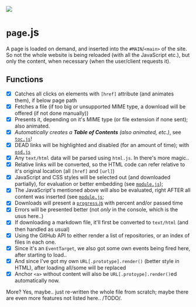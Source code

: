 <img src="https://kekse.biz/github.php?draw&text=`Page`&override=github:v4" />

# **`page`**.js
A page is loaded on demand, and inserted into the `#MAIN`/`<main>` of the site. So not
the whole website is being reloaded (with all the JavaScript etc.), but only the content,
when necessary (when the user/client requests it).

## Functions
- [x] Catches all clicks on elements with `[href]` attribute (and animates them), if below page path
- [x] Fetches a file (if too big or unsupported MIME type, a download will be offered (if not done manually))
- [x] Presents it, depending on it's MIME type (or file extension if none sent); also animated.
- [x] _Automatically creates a **Table of Contents** (also animated, etc.)_, see [`toc.js`](toc.md)!
- [x] DEAD links will be highlighted and disabled (for an amount of time); with [`osd.js`](osd.md)
- [x] Any `text/html` data will be parsed using `html.js`. In there's more magic..
- [x] Relative links will be converted, so the HTML code can refer relative to it's original location (all `[href]` and `[url]`)
- [x] JavaScript and CSS styles will be selected out (and downloaded partially), for evaluation or better embedding (see [`module.js`](module.md));
- [x] The JavaScript's mentioned above will also be evaluated, right AFTER all content was inserted (see [`module.js`](module.md);
- [x] Downloads will present a [`progress`.js](progress.md) with percent and/or passed time
- [x] Errors will be presented better (not *only* in the console, which is the usus here..)
- [x] If downloading a markdown file, it'll first be converted to `text/html` (and then handled as usual)
- [x] Using the GitHub API to either render a list of repositories, or an index of files in each one.
- [x] Since it's an `EventTarget`, we also got some own events being fired here, after starting to load..
- [x] And since I've got my own `URL[.prototype].render()` (better style in HTML), after loading all/some will be replaced
- [x] Anchor `<a>` without content will also be `URL[.protoype].render()`ed automatically now.

More? Yes, maybe.. just re-written the whole file from scratch; maybe there are even more features not listed here.. /TODO/.

